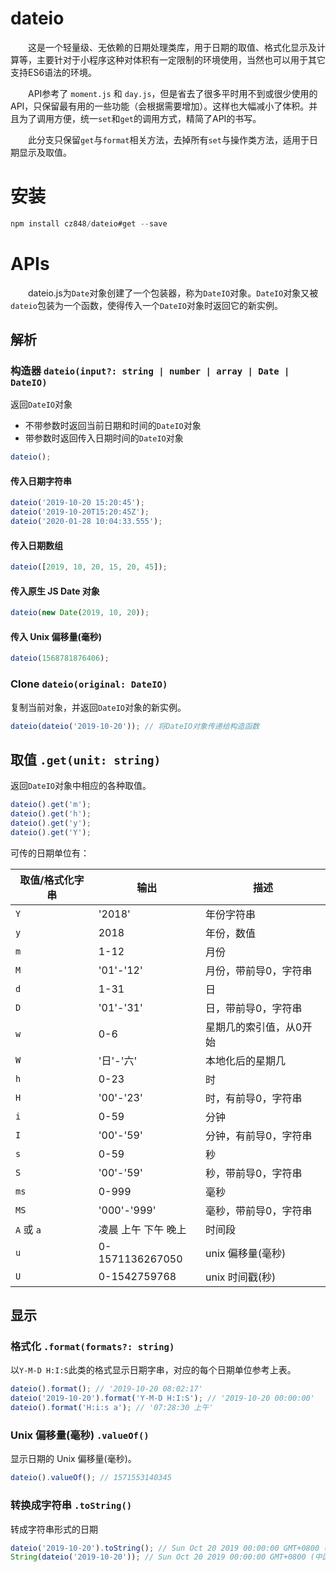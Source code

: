 # dateio

　　这是一个轻量级、无依赖的日期处理类库，用于日期的取值、格式化显示及计算等，主要针对于小程序这种对体积有一定限制的环境使用，当然也可以用于其它支持ES6语法的环境。

　　API参考了 `moment.js` 和 `day.js`，但是省去了很多平时用不到或很少使用的API，只保留最有用的一些功能（会根据需要增加）。这样也大幅减小了体积。并且为了调用方便，统一`set`和`get`的调用方式，精简了API的书写。

　　此分支只保留`get`与`format`相关方法，去掉所有`set`与操作类方法，适用于日期显示及取值。

# 安装

```javascript
npm install cz848/dateio#get --save
```

# APIs

　　dateio.js为`Date`对象创建了一个包装器，称为`DateIO`对象。`DateIO`对象又被`dateio`包装为一个函数，使得传入一个`DateIO`对象时返回它的新实例。

## 解析

### 构造器 `dateio(input?: string | number | array | Date | DateIO)`

返回`DateIO`对象
- 不带参数时返回当前日期和时间的`DateIO`对象
- 带参数时返回传入日期时间的`DateIO`对象

```javascript
dateio();
```

#### 传入日期字符串

```javascript
dateio('2019-10-20 15:20:45');
dateio('2019-10-20T15:20:45Z');
dateio('2020-01-28 10:04:33.555');
```

#### 传入日期数组

```javascript
dateio([2019, 10, 20, 15, 20, 45]);
```

#### 传入原生 JS Date 对象

```javascript
dateio(new Date(2019, 10, 20));
```

#### 传入 Unix 偏移量(毫秒)

```javascript
dateio(1568781876406);
```

### Clone `dateio(original: DateIO)`

复制当前对象，并返回`DateIO`对象的新实例。

```javascript
dateio(dateio('2019-10-20')); // 将DateIO对象传递给构造函数
```

## 取值 `.get(unit: string)`

返回`DateIO`对象中相应的各种取值。

```javascript
dateio().get('m');
dateio().get('h');
dateio().get('y');
dateio().get('Y');
```
可传的日期单位有：

| 取值/格式化字串| 输出             | 描述               |
| ---------  | --------------- | -------------------|
| `Y`        | '2018'          | 年份字符串           |
| `y`        | 2018            | 年份，数值           |
| `m`        | 1-12            | 月份                |
| `M`        | '01'-'12'       | 月份，带前导0，字符串  |
| `d`        | 1-31            | 日                  |
| `D`        | '01'-'31'       | 日，带前导0，字符串    |
| `w`        | 0-6             | 星期几的索引值，从0开始 |
| `W`        | '日'-'六'        | 本地化后的星期几      |
| `h`        | 0-23            | 时                  |
| `H`        | '00'-'23'       | 时，有前导0，字符串    |
| `i`        | 0-59            | 分钟                |
| `I`        | '00'-'59'       | 分钟，有前导0，字符串  |
| `s`        | 0-59            | 秒                  |
| `S`        | '00'-'59'       | 秒，带前导0，字符串    |
| `ms`       | 0-999           | 毫秒                |
| `MS`       | '000'-'999'     | 毫秒，带前导0，字符串  |
| `A` 或 `a` | 凌晨 上午 下午 晚上 | 时间段              |
| `u`        | 0-1571136267050 | unix 偏移量(毫秒)    |
| `U`        | 0-1542759768    | unix 时间戳(秒)      |

## 显示

### 格式化 `.format(formats?: string)`

以`Y-M-D H:I:S`此类的格式显示日期字串，对应的每个日期单位参考上表。

```javascript
dateio().format(); // '2019-10-20 08:02:17'
dateio('2019-10-20').format('Y-M-D H:I:S'); // '2019-10-20 00:00:00'
dateio().format('H:i:s a'); // '07:28:30 上午'
```

### Unix 偏移量(毫秒) `.valueOf()`

显示日期的 Unix 偏移量(毫秒)。

```javascript
dateio().valueOf(); // 1571553140345
```

### 转换成字符串 `.toString()`

转成字符串形式的日期

```javascript
dateio('2019-10-20').toString(); // Sun Oct 20 2019 00:00:00 GMT+0800 (中国标准时间)
String(dateio('2019-10-20')); // Sun Oct 20 2019 00:00:00 GMT+0800 (中国标准时间)
```
